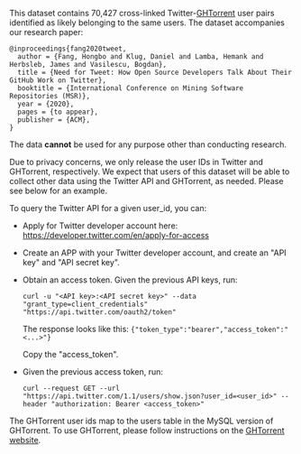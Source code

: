 This dataset contains 70,427 cross-linked Twitter-[GHTorrent](http://ghtorrent.org) user pairs identified as likely belonging to the same users. The dataset accompanies our research paper:

```
@inproceedings{fang2020tweet,
  author = {Fang, Hongbo and Klug, Daniel and Lamba, Hemank and Herbsleb, James and Vasilescu, Bogdan},
  title = {Need for Tweet: How Open Source Developers Talk About Their GitHub Work on Twitter},
  booktitle = {International Conference on Mining Software Repositories (MSR)},
  year = {2020},
  pages = {to appear},
  publisher = {ACM},
}
```
 
The data **cannot** be used for any purpose other than conducting research. 

Due to privacy concerns, we only release the user IDs in Twitter and GHTorrent, respectively. We expect that users of this dataset will be able to collect other data using the Twitter API and GHTorrent, as needed. Please see below for an example.

To query the Twitter API for a given user_id, you can:

- Apply for Twitter developer account here: https://developer.twitter.com/en/apply-for-access
- Create an APP with your Twitter developer account, and create an "API key" and "API secret key".
- Obtain an access token. Given the previous API keys, run: 

  `curl -u "<API key>:<API secret key>" --data "grant_type=client_credentials" "https://api.twitter.com/oauth2/token"`

  The response looks like this: `{"token_type":"bearer","access_token":"<...>"}`

  Copy the "access_token".

- Given the previous access token, run:

  `curl --request GET --url "https://api.twitter.com/1.1/users/show.json?user_id=<user_id>" --header "authorization: Bearer <access_token>"`

The GHTorrent user ids map to the users table in the MySQL version of GHTorrent. To use GHTorrent, please follow instructions on the [GHTorrent website](https://ghtorrent.org).
